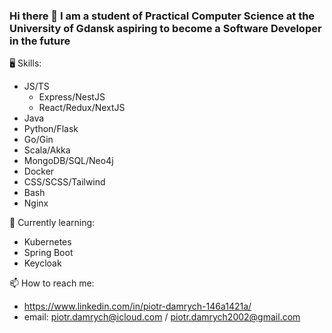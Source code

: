 ### Hi there 👋 I am a student of Practical Computer Science at the University of Gdansk aspiring to become a Software Developer in the future

🖥️ Skills:
- JS/TS
  - Express/NestJS
  - React/Redux/NextJS
- Java
- Python/Flask
- Go/Gin
- Scala/Akka
- MongoDB/SQL/Neo4j
- Docker
- CSS/SCSS/Tailwind
- Bash
- Nginx

🌱 Currently learning:
- Kubernetes
- Spring Boot
- Keycloak

📫 How to reach me:
- https://www.linkedin.com/in/piotr-damrych-146a1421a/
- email: piotr.damrych@icloud.com / piotr.damrych2002@gmail.com

<!--
**piotrd22/piotrd22** is a ✨ _special_ ✨ repository because its `README.md` (this file) appears on your GitHub profile.

Here are some ideas to get you started:

- 🔭 I’m currently working on ...
- 🌱 I’m currently learning ...
- 👯 I’m looking to collaborate on ...
- 🤔 I’m looking for help with ...
- 💬 Ask me about ...
- 📫 How to reach me: ...
- 😄 Pronouns: ...
- ⚡ Fun fact: ...
-->
